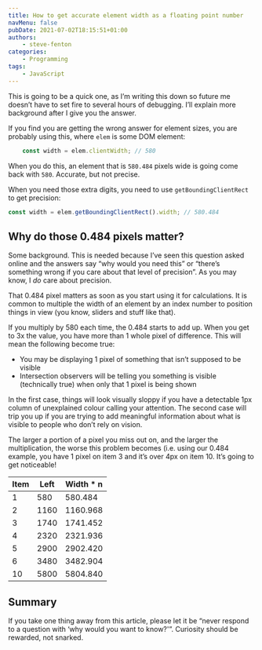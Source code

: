 ```yaml
---
title: How to get accurate element width as a floating point number
navMenu: false
pubDate: 2021-07-02T18:15:51+01:00
authors:
    - steve-fenton
categories:
    - Programming
tags:
    - JavaScript
---
```


This is going to be a quick one, as I’m writing this down so future me doesn’t have to set fire to several hours of debugging. I’ll explain more background after I give you the answer.

If you find you are getting the wrong answer for element sizes, you are probably using this, where `elem` is some DOM element:

```javascript
    const width = elem.clientWidth; // 580
```

When you do this, an element that is `580.484` pixels wide is going come back with `580`. Accurate, but not precise.

When you need those extra digits, you need to use `getBoundingClientRect` to get precision:

```javascript
const width = elem.getBoundingClientRect().width; // 580.484
```

## Why do those 0.484 pixels matter?

Some background. This is needed because I’ve seen this question asked online and the answers say “why would you need this” or “there’s something wrong if you care about that level of precision”. As you may know, I *do* care about precision.

That 0.484 pixel matters as soon as you start using it for calculations. It is common to multiple the width of an element by an index number to position things in view (you know, sliders and stuff like that).

If you multiply by 580 each time, the 0.484 starts to add up. When you get to 3x the value, you have more than 1 whole pixel of difference. This will mean the following become true:

- You may be displaying 1 pixel of something that isn’t supposed to be visible
- Intersection observers will be telling you something is visible (technically true) when only that 1 pixel is being shown

In the first case, things will look visually sloppy if you have a detectable 1px column of unexplained colour calling your attention. The second case will trip you up if you are trying to add meaningful information about what is visible to people who don’t rely on vision.

The larger a portion of a pixel you miss out on, and the larger the multiplication, the worse this problem becomes (i.e. using our 0.484 example, you have 1 pixel on item 3 and it’s over 4px on item 10. It’s going to get noticeable!

| Item | Left | Width \* n |
|------|------|------------|
| 1    | 580  | 580.484    |
| 2    | 1160 | 1160.968   |
| 3    | 1740 | 1741.452   |
| 4    | 2320 | 2321.936   |
| 5    | 2900 | 2902.420   |
| 6    | 3480 | 3482.904   |
| 10   | 5800 | 5804.840   |

## Summary

If you take one thing away from this article, please let it be “never respond to a question with ‘why would you want to know?'”. Curiosity should be rewarded, not snarked.